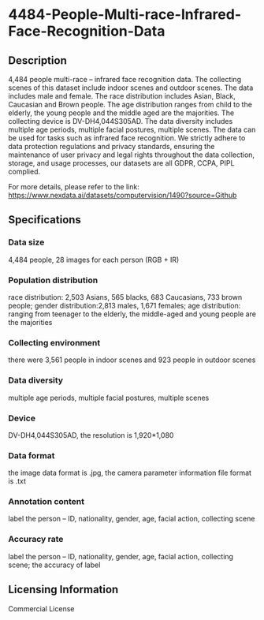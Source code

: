 # 4484-People-Multi-race-Infrared-Face-Recognition-Data

## Description
4,484 people multi-race – infrared face recognition data. The collecting scenes of this dataset include indoor scenes and outdoor scenes. The data includes male and female. The race distribution includes Asian, Black, Caucasian and Brown people. The age distribution ranges from child to the elderly, the young people and the middle aged are the majorities. The collecting device is DV-DH4,044S305AD. The data diversity includes multiple age periods, multiple facial postures, multiple scenes. The data can be used for tasks such as infrared face recognition. We strictly adhere to data protection regulations and privacy standards, ensuring the maintenance of user privacy and legal rights throughout the data collection, storage, and usage processes, our datasets are all GDPR, CCPA, PIPL complied.

For more details, please refer to the link: https://www.nexdata.ai/datasets/computervision/1490?source=Github

## Specifications
###  Data size
4,484  people, 28 images for each person (RGB + IR)
###  Population distribution
race distribution: 2,503 Asians, 565 blacks, 683 Caucasians, 733 brown people; gender distribution:2,813 males, 1,671 females; age distribution: ranging from teenager to the elderly, the middle-aged and young people are the majorities
###  Collecting environment
there were 3,561 people in indoor scenes and 923 people in outdoor scenes
###  Data diversity
multiple age periods, multiple facial postures, multiple scenes
###  Device
DV-DH4,044S305AD, the resolution is 1,920*1,080
###  Data format
the image data format is .jpg, the camera parameter information file format is .txt
###  Annotation content
label the person – ID, nationality, gender, age, facial action, collecting scene
###  Accuracy rate
label the person – ID, nationality, gender, age, facial action, collecting scene; the accuracy of label

## Licensing Information
Commercial License
























